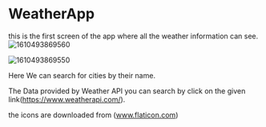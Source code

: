 # WeatherApp
 this is the first screen of the app where all the weather information can see. 
![1610493869560](https://user-images.githubusercontent.com/56579935/104396625-09434100-5571-11eb-9830-f636113f47f4.jpg)


![1610493869550](https://user-images.githubusercontent.com/56579935/104396629-0ba59b00-5571-11eb-80cb-0dbdb14b46a8.jpg)


Here We can search for cities by their name.




The Data provided by Weather API
 you can search by click on the given link(https://www.weatherapi.com/).
 
 the icons are downloaded from (www.flaticon.com)

